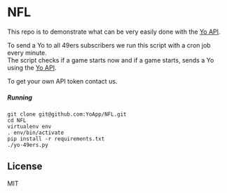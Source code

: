 NFL
===

This repo is to demonstrate what can be very easily done with the [Yo API].

To send a Yo to all 49ers subscribers we run this script with a cron job every minute.  
The script checks if a game starts now and if a game starts, sends a Yo using the [Yo API].  

To get your own API token contact us.

##### Running

    git clone git@github.com:YoApp/NFL.git
    cd NFL
    virtualenv env
    . env/bin/activate
    pip install -r requirements.txt
    ./yo-49ers.py
    

License
----

MIT

[Yo API]:http://bit.ly/yoapi
[contact us]:api@justyo.co
